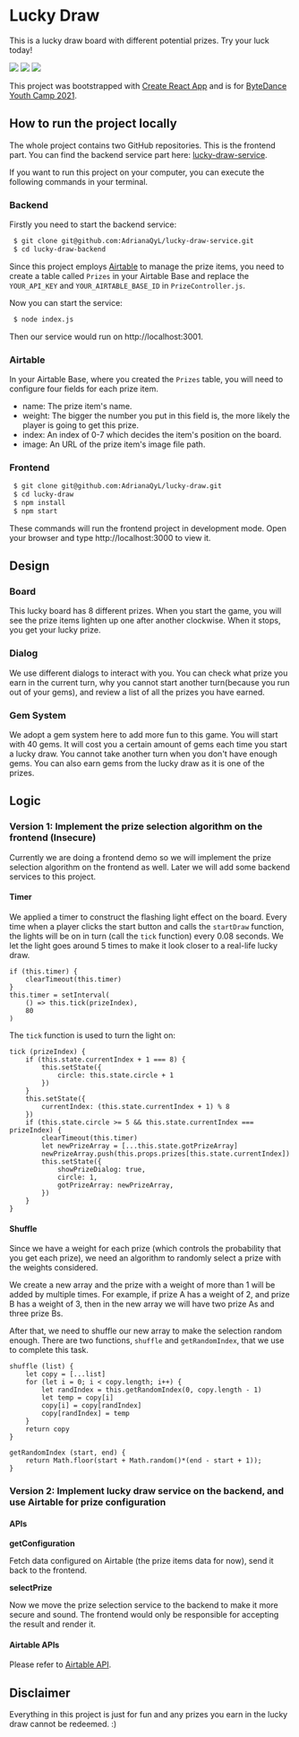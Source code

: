 # Lucky Draw

This is a lucky draw board with different potential prizes. Try your luck today!

[![](https://img.shields.io/badge/front_end-React-success.svg)](https://reactjs.org/)
[![](https://img.shields.io/badge/back_end-Node.js-green.svg)](https://nodejs.org/)
[![](https://img.shields.io/badge/integrate_with-Airtable-yellow.svg)](https://www.airtable.com/)


This project was bootstrapped with [Create React App](https://github.com/facebook/create-react-app) and is for [ByteDance Youth Camp 2021](https://youthcamp.bytedance.com/).

## How to run the project locally

The whole project contains two GitHub repositories. This is the frontend part. You can find the backend service part here: [lucky-draw-service](https://github.com/AdrianaQyL/lucky-draw-service).

If you want to run this project on your computer, you can execute the following commands in your terminal.

### Backend

Firstly you need to start the backend service:

``` bash
 $ git clone git@github.com:AdrianaQyL/lucky-draw-service.git
 $ cd lucky-draw-backend
```

Since this project employs [Airtable](https://www.airtable.com/) to manage the prize items, you need to create a table called `Prizes` in your Airtable Base and replace the `YOUR_API_KEY` and `YOUR_AIRTABLE_BASE_ID` in `PrizeController.js`.

Now you can start the service:

``` bash
 $ node index.js
```

Then our service would run on http://localhost:3001.

### Airtable

In your Airtable Base, where you created the `Prizes` table, you will need to configure four fields for each prize item.

- name: The prize item's name.
- weight: The bigger the number you put in this field is, the more likely the player is going to get this prize.
- index: An index of 0-7 which decides the item's position on the board.
- image: An URL of the prize item's image file path.

### Frontend

``` bash
 $ git clone git@github.com:AdrianaQyL/lucky-draw.git
 $ cd lucky-draw
 $ npm install
 $ npm start
```
These commands will run the frontend project in development mode. Open your browser and type http://localhost:3000 to view it.

<!-- ## Deployed online version -->

<!-- This project is also deployed on [Netlify](https://www.netlify.com/). You can check the online version here: [Lucky Draw]() -->

## Design

### Board

This lucky board has 8 different prizes. When you start the game, you will see the prize items lighten up one after another clockwise. When it stops, you get your lucky prize.

### Dialog

We use different dialogs to interact with you. You can check what prize you earn in the current turn, why you cannot start another turn(because you run out of your gems), and review a list of all the prizes you have earned.

### Gem System

We adopt a gem system here to add more fun to this game. You will start with 40 gems. It will cost you a certain amount of gems each time you start a lucky draw. You cannot take another turn when you don't have enough gems. You can also earn gems from the lucky draw as it is one of the prizes.


## Logic

### Version 1: Implement the prize selection algorithm on the frontend (Insecure)

Currently we are doing a frontend demo so we will implement the prize selection algorithm on the frontend as well. Later we will add some backend services to this project.

#### Timer

We applied a timer to construct the flashing light effect on the board. Every time when a player clicks the start button and calls the `startDraw` function, the lights will be on in turn (call the `tick` function) every 0.08 seconds. We let the light goes around 5 times to make it look closer to a real-life lucky draw.

```
if (this.timer) {
    clearTimeout(this.timer)
}
this.timer = setInterval(
    () => this.tick(prizeIndex),
    80
)
```

The `tick` function is used to turn the light on:

```
tick (prizeIndex) {
    if (this.state.currentIndex + 1 === 8) {
        this.setState({
            circle: this.state.circle + 1
        })
    }
    this.setState({
        currentIndex: (this.state.currentIndex + 1) % 8
    })
    if (this.state.circle >= 5 && this.state.currentIndex === prizeIndex) {
        clearTimeout(this.timer)
        let newPrizeArray = [...this.state.gotPrizeArray]
        newPrizeArray.push(this.props.prizes[this.state.currentIndex])
        this.setState({
            showPrizeDialog: true,
            circle: 1,
            gotPrizeArray: newPrizeArray,
        })
    }
}
```

#### Shuffle

Since we have a weight for each prize (which controls the probability that you get each prize), we need an algorithm to randomly select a prize with the weights considered. 

We create a new array and the prize with a weight of more than 1 will be added by multiple times. For example, if prize A has a weight of 2, and prize B has a weight of 3, then in the new array we will have two prize As and three prize Bs.

After that, we need to shuffle our new array to make the selection random enough. There are two functions, `shuffle` and `getRandomIndex`, that we use to complete this task.

```
shuffle (list) {
    let copy = [...list]
    for (let i = 0; i < copy.length; i++) {
        let randIndex = this.getRandomIndex(0, copy.length - 1)
        let temp = copy[i]
        copy[i] = copy[randIndex]
        copy[randIndex] = temp
    }
    return copy
}
```
```
getRandomIndex (start, end) {
    return Math.floor(start + Math.random()*(end - start + 1));
}
```

### Version 2: Implement lucky draw service on the backend, and use Airtable for prize configuration

#### APIs

**getConfiguration**

Fetch data configured on Airtable (the prize items data for now), send it back to the frontend.

**selectPrize**

Now we move the prize selection service to the backend to make it more secure and sound. The frontend would only be responsible for accepting the result and render it.

#### Airtable APIs

Please refer to [Airtable API](https://airtable.com/api).


## Disclaimer

Everything in this project is just for fun and any prizes you earn in the lucky draw cannot be redeemed. :)


<!-- ## Available Scripts

### `npm run build`

Builds the app for production to the `build` folder.\
It correctly bundles React in production mode and optimizes the build for the best performance.

The build is minified and the filenames include the hashes.\
Your app is ready to be deployed!

See the section about [deployment](https://facebook.github.io/create-react-app/docs/deployment) for more information.


### Deployment

This section has moved here: [https://facebook.github.io/create-react-app/docs/deployment](https://facebook.github.io/create-react-app/docs/deployment)
 -->

